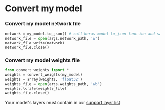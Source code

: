 # Convert my model

### Convert my model network file

``` python
network = my_model.to_json() # call keras model to_json function and save model architecture
network_file = open(args.network_path, 'w')
network_file.write(network)
network_file.close() 
```

### Convert my model weights file 

``` python
from convert_weights import *
weights = convert_weights(my_model)
weights = array(weights, 'float32')
weights_file = open(args.weights_path, 'wb')
weights.tofile(weights_file)
weights_file.close()  
```

Your model's layers must contain in our [support layer list](https://github.com/luozhiping/neural_network_on_ios/blob/master/Document/layer_list.markdown)